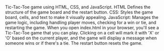 Tic-Tac-Toe game using HTML, CSS, and JavaScript.
HTML
Defines the structure of the game board and the restart button.
CSS:
Styles the game board, cells, and text to make it visually appealing.
JavaScript:
Manages the game logic, including handling player moves, checking for a win or tie, and restarting the game.
When you open index.html in your browser, you'll see a Tic-Tac-Toe game that you can play. Clicking on a cell will mark it with 'X' or 'O' based on the current player, and the game will display a message when someone wins or if there's a tie. The restart button resets the game.

